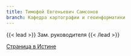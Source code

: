 ```yaml
---
title: Тимофей Евгеньевич Самсонов
branch: Кафедра картографии и геоинформатики
---
```


{{< lead >}} Зам. руководителя {{< /lead >}}



[Страница в Истине](https://istina.msu.ru/workers/427201)
